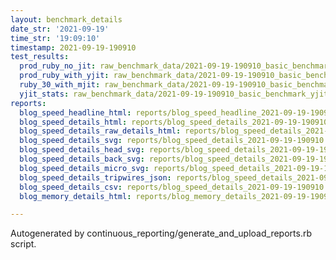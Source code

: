 ```yaml
---
layout: benchmark_details
date_str: '2021-09-19'
time_str: '19:09:10'
timestamp: 2021-09-19-190910
test_results:
  prod_ruby_no_jit: raw_benchmark_data/2021-09-19-190910_basic_benchmark_prod_ruby_no_jit.json
  prod_ruby_with_yjit: raw_benchmark_data/2021-09-19-190910_basic_benchmark_prod_ruby_with_yjit.json
  ruby_30_with_mjit: raw_benchmark_data/2021-09-19-190910_basic_benchmark_ruby_30_with_mjit.json
  yjit_stats: raw_benchmark_data/2021-09-19-190910_basic_benchmark_yjit_stats.json
reports:
  blog_speed_headline_html: reports/blog_speed_headline_2021-09-19-190910.html
  blog_speed_details_html: reports/blog_speed_details_2021-09-19-190910.html
  blog_speed_details_raw_details_html: reports/blog_speed_details_2021-09-19-190910.raw_details.html
  blog_speed_details_svg: reports/blog_speed_details_2021-09-19-190910.svg
  blog_speed_details_head_svg: reports/blog_speed_details_2021-09-19-190910.head.svg
  blog_speed_details_back_svg: reports/blog_speed_details_2021-09-19-190910.back.svg
  blog_speed_details_micro_svg: reports/blog_speed_details_2021-09-19-190910.micro.svg
  blog_speed_details_tripwires_json: reports/blog_speed_details_2021-09-19-190910.tripwires.json
  blog_speed_details_csv: reports/blog_speed_details_2021-09-19-190910.csv
  blog_memory_details_html: reports/blog_memory_details_2021-09-19-190910.html

---
```

Autogenerated by continuous_reporting/generate_and_upload_reports.rb script.
